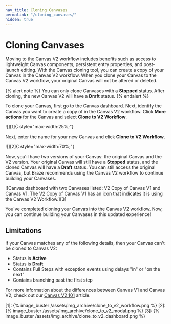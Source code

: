 ```yaml
---
nav_title: Cloning Canvases
permalink: "/cloning_canvases/"
hidden: true
---
```


# Cloning Canvases

Moving to the Canvas V2 workflow includes benefits such as access to lightweight Canvas components, persistent entry properties, and post-launch editing. With the Canvas cloning tool, you can create a copy of your Canvas in the Canvas V2 workflow. When you clone your Canvas to the Canvas V2 workflow, your original Canvas will not be altered or deleted. 

{% alert note %}
You can only clone Canvases with a **Stopped** status. After cloning, the new Canvas V2 will have a **Draft** status. 
{% endalert %}

To clone your Canvas, first go to the Canvas dashboard. Next, identify the Canvas you want to create a copy of in the Canvas V2 workflow. Click <i class="fas fa-ellipsis-vertical"></i> **More actions** for the Canvas and select **Clone to V2 Workflow**. 

![][1]{: style="max-width:25%;"}

Next, enter the name for your new Canvas and click **Clone to V2 Workflow**. 

![][2]{: style="max-width:70%;"}

Now, you'll have two versions of your Canvas: the original Canvas and the V2 version. Your original Canvas will still have a **Stopped** status, and the cloned Canvas will have a **Draft** status. You can still access the original Canvas, but Braze recommends using the Canvas V2 workflow to continue building your Canvases. 

![Canvas dashboard with two Canvases listed: V2 Copy of Canvas V1 and Canvas V1. The V2 Copy of Canvas V1 has an icon that indicates it is using the Canvas V2 Workflow.][3]

You've completed cloning your Canvas into the Canvas V2 workflow. Now, you can continue building your Canvases in this updated experience!

## Limitations

If your Canvas matches any of the following details, then your Canvas can't be cloned to Canvas V2:

- Status is **Active** 
- Status is **Draft**
- Contains Full Steps with exception events using delays "in" or "on the next"
- Contains branching past the first step

For more information about the differences between Canvas V1 and Canvas V2, check out our [Canvas V2 101]({{site.baseurl}}/canvas_v2_101/#what-are-the-main-differences-between-canvas-v2-and-canvas-v1) article.


[1]: {% image_buster /assets/img_archive/clone_to_v2_workflow.png %}
[2]: {% image_buster /assets/img_archive/clone_to_v2_modal.png %}
[3]: {% image_buster /assets/img_archive/clone_to_v2_dashboard.png %}
